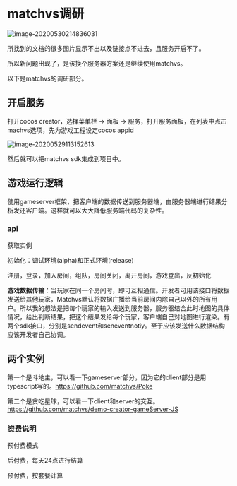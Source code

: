 # matchvs调研

![image-20200530214836031](C:\Users\11438\AppData\Roaming\Typora\typora-user-images\image-20200530214836031.png)

所找到的文档的很多图片显示不出以及链接点不进去，且服务开启不了。

所以新问题出现了，是该换个服务器方案还是继续使用matchvs。

以下是matchvs的调研部分。

## 开启服务

打开cocos creator，选择菜单栏 -> 面板 -> 服务，打开服务面板，在列表中点击machvs选项，先为游戏工程设定cocos appid

![image-20200529113152613](C:\Users\11438\AppData\Roaming\Typora\typora-user-images\image-20200529113152613.png)

然后就可以把matchvs sdk集成到项目中。

## 游戏运行逻辑

使用gameserver框架，把客户端的数据传送到服务器端，由服务器端进行结果分析发还客户端。这样就可以大大降低服务端代码的复杂性。

### api

获取实例

初始化：调试环境(alpha)和正式环境(release)

注册，登录，加入房间，组队，房间关闭，离开房间，游戏登出，反初始化

**游戏数据传输**：当玩家在同一个房间时，即可互相通信。开发者可用该接口将数据发送给其他玩家，Matchvs默认将数据广播给当前房间内除自己以外的所有用户。所以我的想法是把每个玩家的输入发送到服务器，服务器结合此时地图的具体情况，给出判断结果，把这个结果发给每个玩家，客户端自己对地图进行渲染。有两个sdk接口，分别是sendevent和seneventnotiy。至于应该发送什么数据结构应该开发者自己协调。

## 两个实例

第一个是斗地主，可以看一下gameserver部分，因为它的client部分是用typescript写的。https://github.com/matchvs/Poke

第二个是贪吃星球，可以看一下client和server的交互。https://github.com/matchvs/demo-creator-gameServer-JS

### 资费说明

预付费模式

后付费，每天24点进行结算

预付费，按套餐计算

